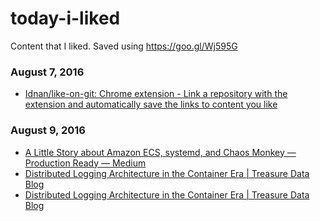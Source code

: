 
# today-i-liked 
Content that I liked. Saved using https://goo.gl/Wj595G 

### August 7, 2016
- [Idnan/like-on-git: Chrome extension - Link a repository with the extension and automatically save the links to content you like](https://github.com/Idnan/like-on-git) 

### August 9, 2016
- [A Little Story about Amazon ECS, systemd, and Chaos Monkey — Production Ready — Medium](https://medium.com/production-ready/a-little-story-about-amazon-ecs-systemd-and-chaos-monkey-8bc7d1b5778#.lsqc5oq62) 
- [Distributed Logging Architecture in the Container Era | Treasure Data Blog](https://blog.treasuredata.com/blog/2016/08/03/distributed-logging-architecture-in-the-container-era/) 
- [Distributed Logging Architecture in the Container Era | Treasure Data Blog](https://blog.treasuredata.com/blog/2016/08/03/distributed-logging-architecture-in-the-container-era/) 
